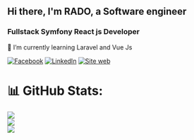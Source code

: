 ## Hi there, I'm RADO, a Software engineer
### Fullstack Symfony React js Developer
🌱 I’m currently learning Laravel and Vue Js<br>

[![Facebook](https://img.shields.io/badge/Facebook-%231877F2.svg?logo=Facebook&logoColor=white)](https://www.facebook.com/jose.alain.radoheritiana.99) 
[![LinkedIn](https://img.shields.io/badge/LinkedIn-%230077B5.svg?logo=linkedin&logoColor=white)](https://www.linkedin.com/in/jos%C3%A9-alain-radoheritiana-8bb905217/) 
[![Site web](https://img.shields.io/website?url=https%3A%2F%2Fradoheritiana.github.me)](https://radoheritiana.github.io) 

# 📊 GitHub Stats:
![](https://github-readme-stats.vercel.app/api?username=radoheritiana&theme=dark&hide_border=false&include_all_commits=false&count_private=false)<br/>
![](https://github-readme-streak-stats.herokuapp.com/?user=radoheritiana&theme=dark&hide_border=false)<br/>
![](https://github-readme-stats.vercel.app/api/top-langs/?username=radoheritiana&theme=dark&hide_border=false&include_all_commits=false&count_private=false&layout=compact)

